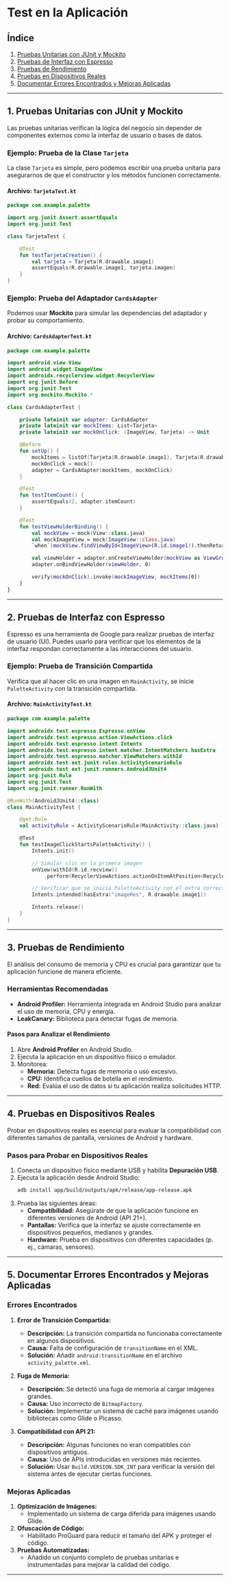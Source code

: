 # Test en la Aplicación

## Índice
1. [Pruebas Unitarias con JUnit y Mockito](#1-pruebas-unitarias-con-junit-y-mockito)
2. [Pruebas de Interfaz con Espresso](#2-pruebas-de-interfaz-con-espresso)
3. [Pruebas de Rendimiento](#3-pruebas-de-rendimiento)
4. [Pruebas en Dispositivos Reales](#4-pruebas-en-dispositivos-reales)
5. [Documentar Errores Encontrados y Mejoras Aplicadas](#5-documentar-errores-encontrados-y-mejoras-aplicadas)
   
---

## **1. Pruebas Unitarias con JUnit y Mockito**

Las pruebas unitarias verifican la lógica del negocio sin depender de componentes externos como la interfaz de usuario o bases de datos.

### **Ejemplo: Prueba de la Clase `Tarjeta`**
La clase `Tarjeta` es simple, pero podemos escribir una prueba unitaria para asegurarnos de que el constructor y los métodos funcionen correctamente.

#### **Archivo: `TarjetaTest.kt`**
```kotlin
package com.example.palette

import org.junit.Assert.assertEquals
import org.junit.Test

class TarjetaTest {

    @Test
    fun testTarjetaCreation() {
        val tarjeta = Tarjeta(R.drawable.image1)
        assertEquals(R.drawable.image1, tarjeta.imagen)
    }
}
```

### **Ejemplo: Prueba del Adaptador `CardsAdapter`**
Podemos usar **Mockito** para simular las dependencias del adaptador y probar su comportamiento.

#### **Archivo: `CardsAdapterTest.kt`**
```kotlin
package com.example.palette

import android.view.View
import android.widget.ImageView
import androidx.recyclerview.widget.RecyclerView
import org.junit.Before
import org.junit.Test
import org.mockito.Mockito.*

class CardsAdapterTest {

    private lateinit var adapter: CardsAdapter
    private lateinit var mockItems: List<Tarjeta>
    private lateinit var mockOnClick: (ImageView, Tarjeta) -> Unit

    @Before
    fun setUp() {
        mockItems = listOf(Tarjeta(R.drawable.image1), Tarjeta(R.drawable.image2))
        mockOnClick = mock()
        adapter = CardsAdapter(mockItems, mockOnClick)
    }

    @Test
    fun testItemCount() {
        assertEquals(2, adapter.itemCount)
    }

    @Test
    fun testViewHolderBinding() {
        val mockView = mock(View::class.java)
        val mockImageView = mock(ImageView::class.java)
        `when`(mockView.findViewById<ImageView>(R.id.image1)).thenReturn(mockImageView)

        val viewHolder = adapter.onCreateViewHolder(mockView as ViewGroup, 0)
        adapter.onBindViewHolder(viewHolder, 0)

        verify(mockOnClick).invoke(mockImageView, mockItems[0])
    }
}
```

---

## **2. Pruebas de Interfaz con Espresso**

Espresso es una herramienta de Google para realizar pruebas de interfaz de usuario (UI). Puedes usarlo para verificar que los elementos de la interfaz respondan correctamente a las interacciones del usuario.

### **Ejemplo: Prueba de Transición Compartida**
Verifica que al hacer clic en una imagen en `MainActivity`, se inicie `PaletteActivity` con la transición compartida.

#### **Archivo: `MainActivityTest.kt`**
```kotlin
package com.example.palette

import androidx.test.espresso.Espresso.onView
import androidx.test.espresso.action.ViewActions.click
import androidx.test.espresso.intent.Intents
import androidx.test.espresso.intent.matcher.IntentMatchers.hasExtra
import androidx.test.espresso.matcher.ViewMatchers.withId
import androidx.test.ext.junit.rules.ActivityScenarioRule
import androidx.test.ext.junit.runners.AndroidJUnit4
import org.junit.Rule
import org.junit.Test
import org.junit.runner.RunWith

@RunWith(AndroidJUnit4::class)
class MainActivityTest {

    @get:Rule
    val activityRule = ActivityScenarioRule(MainActivity::class.java)

    @Test
    fun testImageClickStartsPaletteActivity() {
        Intents.init()

        // Simular clic en la primera imagen
        onView(withId(R.id.recview))
            .perform(RecyclerViewActions.actionOnItemAtPosition<RecyclerView.ViewHolder>(0, click()))

        // Verificar que se inicia PaletteActivity con el extra correcto
        Intents.intended(hasExtra("imageRes", R.drawable.image1))

        Intents.release()
    }
}
```

---

## **3. Pruebas de Rendimiento**

El análisis del consumo de memoria y CPU es crucial para garantizar que tu aplicación funcione de manera eficiente.

### **Herramientas Recomendadas**
- **Android Profiler:** Herramienta integrada en Android Studio para analizar el uso de memoria, CPU y energía.
- **LeakCanary:** Biblioteca para detectar fugas de memoria.

#### **Pasos para Analizar el Rendimiento**
1. Abre **Android Profiler** en Android Studio.
2. Ejecuta la aplicación en un dispositivo físico o emulador.
3. Monitorea:
   - **Memoria:** Detecta fugas de memoria o uso excesivo.
   - **CPU:** Identifica cuellos de botella en el rendimiento.
   - **Red:** Evalúa el uso de datos si tu aplicación realiza solicitudes HTTP.

---

## **4. Pruebas en Dispositivos Reales**

Probar en dispositivos reales es esencial para evaluar la compatibilidad con diferentes tamaños de pantalla, versiones de Android y hardware.

### **Pasos para Probar en Dispositivos Reales**
1. Conecta un dispositivo físico mediante USB y habilita **Depuración USB**.
2. Ejecuta la aplicación desde Android Studio:
   ```bash
   adb install app/build/outputs/apk/release/app-release.apk
   ```
3. Prueba las siguientes áreas:
   - **Compatibilidad:** Asegúrate de que la aplicación funcione en diferentes versiones de Android (API 21+).
   - **Pantallas:** Verifica que la interfaz se ajuste correctamente en dispositivos pequeños, medianos y grandes.
   - **Hardware:** Prueba en dispositivos con diferentes capacidades (p. ej., cámaras, sensores).

---

## **5. Documentar Errores Encontrados y Mejoras Aplicadas**

### **Errores Encontrados**
1. **Error de Transición Compartida:**
   - **Descripción:** La transición compartida no funcionaba correctamente en algunos dispositivos.
   - **Causa:** Falta de configuración de `transitionName` en el XML.
   - **Solución:** Añadir `android:transitionName` en el archivo `activity_palette.xml`.

2. **Fuga de Memoria:**
   - **Descripción:** Se detectó una fuga de memoria al cargar imágenes grandes.
   - **Causa:** Uso incorrecto de `BitmapFactory`.
   - **Solución:** Implementar un sistema de caché para imágenes usando bibliotecas como Glide o Picasso.

3. **Compatibilidad con API 21:**
   - **Descripción:** Algunas funciones no eran compatibles con dispositivos antiguos.
   - **Causa:** Uso de APIs introducidas en versiones más recientes.
   - **Solución:** Usar `Build.VERSION.SDK_INT` para verificar la versión del sistema antes de ejecutar ciertas funciones.

### **Mejoras Aplicadas**
1. **Optimización de Imágenes:**
   - Implementado un sistema de carga diferida para imágenes usando Glide.
2. **Ofuscación de Código:**
   - Habilitado ProGuard para reducir el tamaño del APK y proteger el código.
3. **Pruebas Automatizadas:**
   - Añadido un conjunto completo de pruebas unitarias e instrumentadas para mejorar la calidad del código.

---
